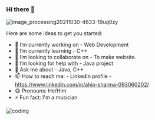 ### Hi there 👋

![image_processing20211030-4633-19uq0zy](https://user-images.githubusercontent.com/76726757/171139999-917e1679-827a-49be-a325-bd24e485abfb.gif)



Here are some ideas to get you started:

- 🔭 I’m currently working on - Web Development
- 🌱 I’m currently learning - C++
- 👯 I’m looking to collaborate on - To make website.
- 🤔 I’m looking for help with - Java project
- 💬 Ask me about - Java, C++
- 📫 How to reach me: - LinkedIn profile - https://www.linkedin.com/in/ahip-sharma-093060202/
- 😄 Pronouns: He/Him
- ⚡ Fun fact: I'm a musician.



![coding](https://user-images.githubusercontent.com/76726757/171139371-96260c2e-0b0a-4db3-8e7e-ace2f0ef6b43.gif)
